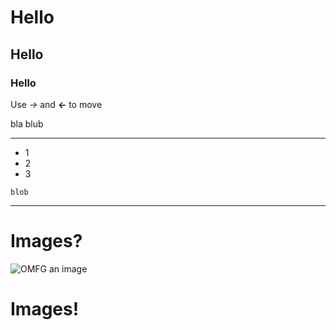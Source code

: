 # Hello
## Hello
### Hello  

Use *->* and **<-** to move

bla blub

* * *

* 1
* 2
* 3

`blob`

* * *

# Images?

![OMFG an image](https://si0.twimg.com/profile_images/3219574438/06ddebee94e301619b6a83864e475348.jpeg)

# Images!